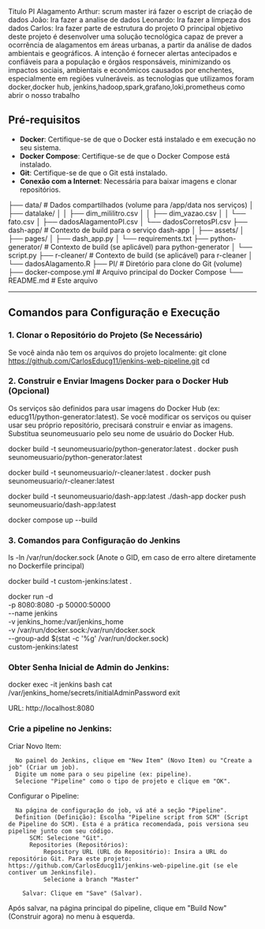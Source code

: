 
Titulo PI Alagamento
Arthur: scrum master irá fazer o escript de criação de dados
João: Ira fazer a analise de dados
Leonardo: Ira fazer a limpeza dos dados
Carlos: Ira fazer parte de estrutura do projeto
O principal objetivo deste projeto é desenvolver uma solução tecnológica capaz de prever a ocorrência de alagamentos em áreas urbanas, a partir da análise de dados ambientais e geográficos. A intenção é fornecer alertas antecipados e confiáveis para a população e órgãos responsáveis, minimizando os impactos sociais, ambientais e econômicos causados por enchentes, especialmente em regiões vulneráveis.
as tecnologias que utilizamos foram docker,docker hub, jenkins,hadoop,spark,grafano,loki,prometheus
como abrir o nosso trabalho
## Pré-requisitos

* **Docker**: Certifique-se de que o Docker está instalado e em execução no seu sistema.
* **Docker Compose**: Certifique-se de que o Docker Compose está instalado.
* **Git**: Certifique-se de que o Git está instalado.
* **Conexão com a Internet**: Necessária para baixar imagens e clonar repositórios.

├── data/                     # Dados compartilhados (volume para /app/data nos serviços)
│   ├── datalake/
│   │   ├── dim_mililitro.csv
│   │   ├── dim_vazao.csv
│   │   └── fato.csv
│   ├── dadosAlagamentoPI.csv
│   └── dadosCorretosPI.csv
├── dash-app/                 # Contexto de build para o serviço dash-app
│   ├── assets/
│   ├── pages/
│   ├── dash_app.py
│   └── requirements.txt
├── python-generator/         # Contexto de build (se aplicável) para python-generator
│   └── script.py
├── r-cleaner/                # Contexto de build (se aplicável) para r-cleaner
│   └── dadosAlagamento.R
├── PI/                       # Diretório para clone do Git (volume)
├── docker-compose.yml        # Arquivo principal do Docker Compose
└── README.md                 # Este arquivo

---
## Comandos para Configuração e Execução

### 1. Clonar o Repositório do Projeto (Se Necessário)

Se você ainda não tem os arquivos do projeto localmente:
  git clone <https://github.com/CarlosEducg11/jenkins-web-pipeline.git>
  cd <jenkins-web-pipeline>

### 2. Construir e Enviar Imagens Docker para o Docker Hub (Opcional)

Os serviços são definidos para usar imagens do Docker Hub (ex: educg11/python-generator:latest). Se você modificar os serviços ou quiser usar seu próprio repositório, precisará construir e enviar as imagens. Substitua seunomeusuario pelo seu nome de usuário do Docker Hub.

  docker build -t seunomeusuario/python-generator:latest .
  docker push seunomeusuario/python-generator:latest

  docker build -t seunomeusuario/r-cleaner:latest .
  docker push seunomeusuario/r-cleaner:latest

  docker build -t seunomeusuario/dash-app:latest ./dash-app
  docker push seunomeusuario/dash-app:latest

  docker compose up --build 

### 3. Comandos para Configuração do Jenkins

  ls -ln /var/run/docker.sock (Anote o GID, em caso de erro altere diretamente no Dockerfile principal)

  docker build -t custom-jenkins:latest .

  docker run -d \
    -p 8080:8080 -p 50000:50000 \
    --name jenkins \
    -v jenkins_home:/var/jenkins_home \
    -v /var/run/docker.sock:/var/run/docker.sock \
    --group-add $(stat -c '%g' /var/run/docker.sock) \
    custom-jenkins:latest

  ### Obter Senha Inicial de Admin do Jenkins: 

  docker exec -it jenkins bash
  cat /var/jenkins_home/secrets/initialAdminPassword
  exit

  URL: http://localhost:8080

  ### Crie a pipeline no Jenkins:

  Criar Novo Item:

      No painel do Jenkins, clique em "New Item" (Novo Item) ou "Create a job" (Criar um job).
      Digite um nome para o seu pipeline (ex: pipeline).
      Selecione "Pipeline" como o tipo de projeto e clique em "OK".

  Configurar o Pipeline:

      Na página de configuração do job, vá até a seção "Pipeline".
      Definition (Definição): Escolha "Pipeline script from SCM" (Script de Pipeline do SCM). Esta é a prática recomendada, pois versiona seu pipeline junto com seu código.
          SCM: Selecione "Git".
          Repositories (Repositórios):
              Repository URL (URL do Repositório): Insira a URL do repositório Git. Para este projeto: https://github.com/CarlosEducg11/jenkins-web-pipeline.git (se ele contiver um Jenkinsfile).
              Selecione a branch "Master"

        Salvar: Clique em "Save" (Salvar).

  Após salvar, na página principal do pipeline, clique em "Build Now" (Construir agora) no menu à esquerda.
